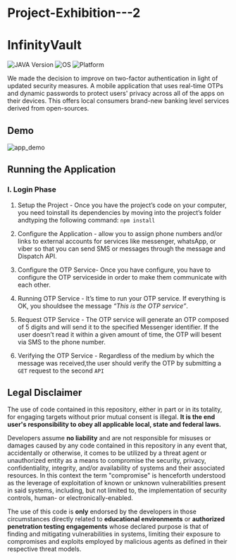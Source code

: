 # Project-Exhibition---2

# InfinityVault

![JAVA Version](https://img.shields.io/badge/java-8-ornge?style=for-the-badge&logo=java)
![OS](https://img.shields.io/badge/OS-GNU%2FLinux-red?style=for-the-badge&logo=linux)
![Platform](https://img.shields.io/badge/androidstudio-4.1+-green?style=for-the-badge&logo=androidstudio)


We made the decision to improve on two-factor authentication in light of updated security measures.
A mobile application that uses real-time OTPs and dynamic passwords to protect users' privacy across all of the apps on their devices.
This offers local consumers brand-new banking level services derived from open-sources.


## Demo
![app_demo](https://user-images.githubusercontent.com/15611424/178045423-067df4ec-1853-400e-9b5a-10154cb6fcc1.gif)

## Running the Application
### I. Login Phase

1. Setup the Project - 
Once you have the project’s code on your computer, you need toinstall its dependencies by moving into the project’s folder andtyping the following command: `npm install`

2. Configure the Application - 
allow you to assign phone numbers and/or links to external accounts for services like messenger, whatsApp, or viber so that you can send SMS or messages through the message and Dispatch API.

3. Configure the OTP Service- 
Once you have configure, you have to configure the OTP serviceside in order to make them communicate with each other.

4. Running OTP Service - 
It’s time to run your OTP service. If everything is OK, you shouldsee the message *“This is the OTP service”*.

5. Request OTP Service - 
The OTP service will generate an OTP composed of 5 digits and will send it to the specified Messenger identifier. If the user doesn’t read it within a given amount of time, the OTP will besent via SMS to the phone number.

6. Verifying the OTP Service - 
Regardless of the medium by which the message was received,the user should verify the OTP by submitting a `GET` request to the second `API`

## Legal Disclaimer
The use of code contained in this repository, either in part or in its totality,
for engaging targets without prior mutual consent is illegal. **It is
the end user's responsibility to obey all applicable local, state and
federal laws.**

Developers assume **no liability** and are not
responsible for misuses or damages caused by any code contained
in this repository in any event that, accidentally or otherwise, it comes to
be utilized by a threat agent or unauthorized entity as a means to compromise
the security, privacy, confidentiality, integrity, and/or availability of
systems and their associated resources. In this context the term "compromise" is
henceforth understood as the leverage of exploitation of known or unknown vulnerabilities
present in said systems, including, but not limited to, the implementation of
security controls, human- or electronically-enabled.

The use of this code is **only** endorsed by the developers in those
circumstances directly related to **educational environments** or
**authorized penetration testing engagements** whose declared purpose is that
of finding and mitigating vulnerabilities in systems, limiting their exposure
to compromises and exploits employed by malicious agents as defined in their
respective threat models.
